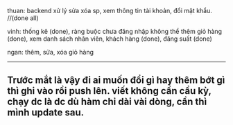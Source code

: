thuan: backend xử lý sửa xóa sp, 
        xem thông tin tài khoản, 
        đổi mật khẩu.   //(done all)


vinh: thống kê (done), 
    ràng buộc chưa đăng nhập không thể thêm giỏ hàng (done),
    xem danh sách nhân viên, khách hàng (done),
    đăng suất (done)


ngan: thêm, sửa, xóa giỏ hàng

---------------------------------------------------------
Trước mắt là vậy đi ai muốn đổi gì hay thêm bớt gì thì ghi vào rồi push lên.
viết không cần cầu kỳ, chạy dc là dc dù hàm chỉ dài vài dòng, cần thì mình update sau.
---------------------------------------------------------



